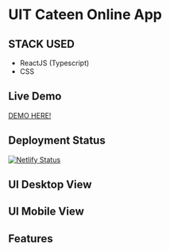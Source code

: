 # UIT Cateen Online App

## STACK USED
- ReactJS (Typescript)
- CSS
## Live Demo 
<a href = "https://uit-canteen.netlify.app/" >DEMO HERE!<a/>
## Deployment Status
[![Netlify Status](https://api.netlify.com/api/v1/badges/44598840-1a12-4b3d-a79f-a89d91d34db8/deploy-status)](https://app.netlify.com/sites/bzone-restaurant/deploys)
  
## UI Desktop View



## UI Mobile View


## Features 
